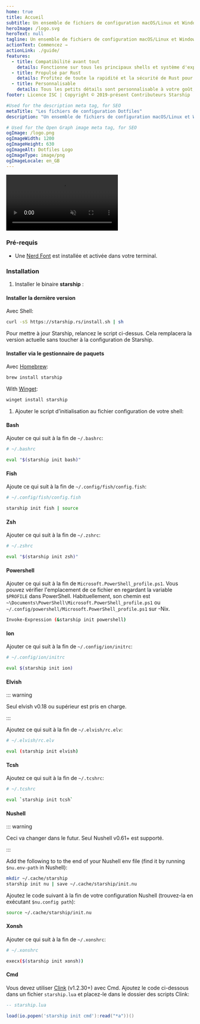 ```yaml
---
home: true
title: Accueil
subtitle: Un ensemble de fichiers de configuration macOS/Linux et Windows, simplement conçus pour s'adapter à votre vie de shell !
heroImage: /logo.svg
heroText: null
tagline: Un ensemble de fichiers de configuration macOS/Linux et Windows, simplement conçus pour s'adapter à votre vie de shell !
actionText: Commencez →
actionLink: ./guide/
features:
  - title: Compatibilité avant tout
    details: Fonctionne sur tous les principaux shells et système d'exploitation. Utilisez-le partout !
  - title: Propulsé par Rust
    details: Profitez de toute la rapidité et la sécurité de Rust pour rendre votre invite de commandes la plus rapide et fiable possible.
  - title: Personnalisable
    details: Tous les petits détails sont personnalisable à votre goût, pour rendre votre invite de commandes aussi légère ou complète que le vous souhaitez.
footer: Licence ISC | Copyright © 2019-présent Contributeurs Starship

#Used for the description meta tag, for SEO
metaTitle: "Les fichiers de configuration Dotfiles"
description: "Un ensemble de fichiers de configuration macOS/Linux et Windows, simplement conçus pour s'adapter à votre vie de shell !"

# Used for the Open Graph image meta tag, for SEO
ogImage: /logo.png
ogImageWidth: 1200
ogImageHeight: 630
ogImageAlt: Dotfiles Logo
ogImageType: image/png
ogImageLocale: en_GB
---
```



<div class="center">
  <video class="demo-video" muted autoplay loop playsinline>
    <source src="/demo.webm" type="video/webm">
    <source src="/demo.mp4" type="video/mp4">
  </video>
</div>

### Pré-requis

- Une [Nerd Font](https://www.nerdfonts.com/) est installée et activée dans votre terminal.

### Installation

1. Installer le binaire **starship** :

#### Installer la dernière version

   Avec Shell:

   ```sh
   curl -sS https://starship.rs/install.sh | sh
   ```

   Pour mettre à jour Starship, relancez le script ci-dessus. Cela remplacera la version actuelle sans toucher à la configuration de Starship.

#### Installer via le gestionnaire de paquets

   Avec [Homebrew](https://brew.sh/):

   ```sh
   brew install starship
   ```

   With [Winget](https://github.com/microsoft/winget-cli):

   ```powershell
   winget install starship
   ```

1. Ajouter le script d’initialisation au fichier configuration de votre shell:

#### Bash

   Ajouter ce qui suit à la fin de `~/.bashrc`:

   ```sh
   # ~/.bashrc

   eval "$(starship init bash)"
   ```

#### Fish

   Ajoute ce qui suit à la fin de `~/.config/fish/config.fish`:

   ```sh
   # ~/.config/fish/config.fish

   starship init fish | source
   ```

#### Zsh

   Ajouter ce qui suit à la fin de `~/.zshrc`:

   ```sh
   # ~/.zshrc

   eval "$(starship init zsh)"
   ```

#### Powershell

   Ajouter ce qui suit à la fin de `Microsoft.PowerShell_profile.ps1`. Vous pouvez vérifier l'emplacement de ce fichier en regardant la variable `$PROFILE` dans PowerShell. Habituellement, son chemin est `~\Documents\PowerShell\Microsoft.PowerShell_profile.ps1` ou `~/.config/powershell/Microsoft.PowerShell_profile.ps1` sur -Nix.

   ```sh
   Invoke-Expression (&starship init powershell)
   ```

#### Ion

   Ajouter ce qui suit à la fin de `~/.config/ion/initrc`:

   ```sh
   # ~/.config/ion/initrc

   eval $(starship init ion)
   ```

#### Elvish

   ::: warning

   Seul elvish v0.18 ou supérieur est pris en charge.

   :::

   Ajoutez ce qui suit à la fin de `~/.elvish/rc.elv`:

   ```sh
   # ~/.elvish/rc.elv

   eval (starship init elvish)
   ```

#### Tcsh

   Ajoutez ce qui suit à la fin de `~/.tcshrc`:

   ```sh
   # ~/.tcshrc

   eval `starship init tcsh`
   ```

#### Nushell

   ::: warning

   Ceci va changer dans le futur. Seul Nushell v0.61+ est supporté.

   :::

   Add the following to to the end of your Nushell env file (find it by running `$nu.env-path` in Nushell):

   ```sh
   mkdir ~/.cache/starship
   starship init nu | save ~/.cache/starship/init.nu
   ```

   Ajoutez le code suivant à la fin de votre configuration Nushell (trouvez-la en exécutant `$nu.config path`):

   ```sh
   source ~/.cache/starship/init.nu
   ```

#### Xonsh

   Ajouter ce qui suit à la fin de `~/.xonshrc`:

   ```sh
   # ~/.xonshrc

   execx($(starship init xonsh))
   ```

#### Cmd

   Vous devez utiliser [Clink](https://chrisant996.github.io/clink/clink.html) (v1.2.30+) avec Cmd. Ajoutez le code ci-dessous dans un fichier `starship.lua` et placez-le dans le dossier des scripts Clink:

   ```lua
   -- starship.lua

   load(io.popen('starship init cmd'):read("*a"))()
   ```
